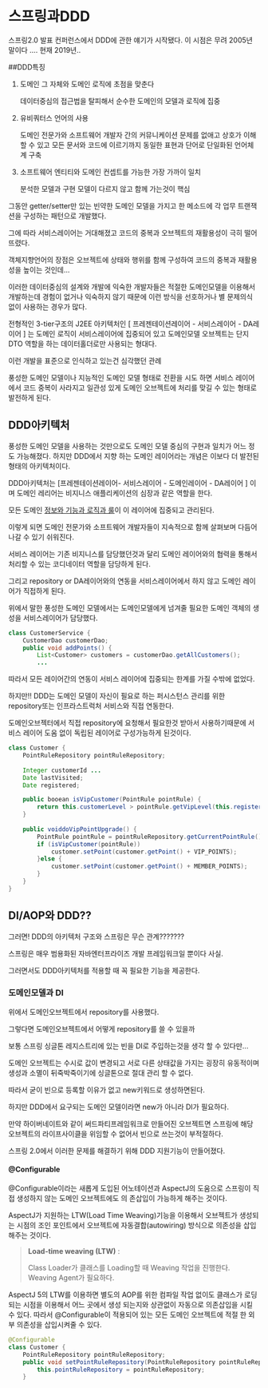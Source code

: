 # 스프링과DDD

스프링2.0 발표 컨퍼런스에서 DDD에 관한 얘기가 시작됐다. 이 시점은 무려 2005년 말이다 …. 현재 2019년..

##DDD특징 

1. 도메인 그 자체와 도메인 로직에 초점을 맞춘다 

   데이터중심의 접근법을 탈피해서 순수한 도메인의 모델과 로직에 집중 

2. 유비쿼터스 언어의 사용 

   도메인 전문가와 소프트웨어 개발자 간의 커뮤니케이션 문제를 없애고 상호가 이해할 수 있고 모든 문서와 코드에 이르기까지 동일한 표현과 단어로 단일화된 언어체계 구축 

3. 소프트웨어 엔티티와 도메인 컨셉트를 가능한 가장 가까이 일치 

   분석한 모델과 구현 모델이 다르지 않고 함께 가는것이 핵심 



그동안 getter/setter만 있는 빈약한 도메인 모델을 가지고 한 메소드에 각 업무 트랜잭션을 구성하는 패턴으로  개발했다. 

그에 따라 서비스레이어는 거대해졌고 코드의 중복과 오브젝트의 재활용성이 극히 떨어뜨렸다. 

객체지향언어의 장점은 오브젝트에 상태와 행위를 함께 구성하여 코드의 중복과 재활용성을 높이는 것인데...

이러한 데이터중심의 설계와 개발에 익숙한 개발자들은 적절한 도메인모델을 이용해서 개발하는데 경험이 없거나 익숙하지 않기 때문에 이런 방식을 선호하거나 별 문제의식 없이 사용하는 경우가 많다. 

전형적인 3-tier구조의 J2EE 아키텍처인 [ 프레젠테이션레이어 - 서비스레이어 - DA레이어 ] 는 도메인 로직이 서비스레이어에 집중되어 있고 도메인모델 오브젝트는 단지 DTO 역할을 하는 데이터홀더로만 사용되는 형대다. 

이런 개발을 표준으로 인식하고 있는건 심각했던 관례 

풍성한 도메인 모델이나 지능적인 도메인 모델 형태로 전환을 시도 하면 서비스 레이어에서 코드 중복이 사라지고 일관성 있게 도메인 오브젝트에 처리를 맞길 수 있는 형태로 발전하게 된다. 



## DDD아키텍처

풍성한 도메인 모델을 사용하는 것만으로도 도메인 모델 중심의 구현과 일치가 어느 정도 가능해졌다. 하지만 DDD에서 지향 하는 도메인 레이어라는 개념은 이보다 더 발전된 형태의 아키텍처이다.

DDD아키텍처는 [프레젠테이션레이어- 서비스레이어 - 도메인레이어 - DA레이어 ] 이며 도메인 레리어는 비지니스 애플리케이션의 심장과 같은 역할을 한다. 

모든 도메인 <u>정보와 기능과 로직과 룰</u>이 이 레이어에 집중되고 관리된다. 

이렇게 되면 도메인 전문가와 소프트웨어 개발자들이 지속적으로 함께 살펴보며 다듬어 나갈 수 있기 쉬워진다. 

서비스 레이어는 기존 비지니스를 담당했던것과 달리 도메인 레이어와의 협력을 통해서 처리할 수 있는 코디네이터 역할을 담당하게 된다. 

그리고 repository or DA레이어와의 연동을 서비스레이어에서 하지 않고 도메인 레이어가 직접하게 된다. 

위에서 말한 풍성한 도메인 모델에서는 도메인모델에게 넘겨줄 필요한 도메인 객체의 생성을 서비스레이어가 담당했다. 

```java
class CustomerService { 
    CustomerDao customerDao;
    public void addPoints() {
        List<Customer> customers = customerDao.getAllCustomers();
        ...
```

따라서 모든 레이어간의 연동이 서비스 레이어에 집중되는 한계를 가질 수밖에 없었다. 

하지만!! DDD는 도메인 모델이 자신이 필요로 하는 퍼시스턴스 관리를 위한 repository또는 인프라스트럭처 서비스와 직접 연동한다. 

도메인오브젝터에서 직접 repository에 요청해서 필요한것 받아서 사용하기때문에 서비스 레이어 도움 없이 독립된 레이어로 구성가능하게 된것이다. 

```java
class Customer {
	PointRuleRepository pointRuleRepository;
	
    Integer customerId ...
    Date lastVisited; 
    Date registered;

    public booean isVipCustomer(PointRule pointRule) {
		return this.customerLevel > pointRule.getVipLevel(this.registered)&& isValidRegiststedCustomer();
	}
    
	public voiddoVipPointUpgrade() {
		PointRule pointRule = pointRuleRepository.getCurrentPointRule();
		if (isVipCustomer(pointRule))
			customer.setPoint(customer.getPoint() + VIP_POINTS); 
   		}else {
			customer.setPoint(customer.getPoint() + MEMBER_POINTS); 
        }
	}
}
```



 ## DI/AOP와 DDD??

그러면! DDD의 아키텍처 구조와 스프링은 무슨 관계???????

스프링은 매우 범용화된 자바엔터프라이즈 개발 프레임워크일 뿐이다 사실. 

그러면서도 DDD아키텍처를 적용할 때 꼭 필요한 기능을 제공한다. 



### 도메인모델과 DI

위에서 도메인오브젝트에서 repository를 사용했다. 

그렇다면 도메인오브젝트에서 어떻게 repository를 쓸 수 있을까

보통 스프링 싱글톤 레지스트리에 있는 빈을 DI로 주입하는것을 생각 할 수 있다만...

도메인 오브젝트는 수시로 값이 변경되고 서로 다른 상태값을 가지는 굉장히 유동적이며 생성과 소멸이 뒤죽박죽이기에 싱글톤으로 절대 관리 할 수 없다. 

따라서 굳이 빈으로 등록할 이유가 없고 new키워드로 생성하면된다. 

하지만 DDD에서 요구되는 도메인 모델이라면 new가 아니라 DI가 필요하다. 

만약 하이버네이트와 같이 써드파티프레임워크로 만들어진 오브젝트면 스프링에 해당 오브젝트의 라이프사이클을 위임할 수 없어서 빈으로 쓰는것이 부적절하다. 

스프링 2.0에서 이러한 문제를 해결하기 위해 DDD 지원기능이 만들어졌다. 

#### @Configurable

@Configurable이라는 새롭게 도입된 어노테이션과 AspectJ의 도움으로 스프링이 직접 생성하지 않는 도메인 오브젝트에도 의
존삽입이 가능하게 해주는 것이다.

AspectJ가 지원하는 LTW(Load Time Weaving)기능을 이용해서 오브젝트가 생성되는 시점의 조인 포인트에서 오브젝트에 자동결합(autowiring) 방식으로 의존성을 삽입해주는 것이다.

> **Load-time weaving (LTW)** : 
>
> Class Loader가 클래스를 Loading할 때 Weaving 작업을 진행한다. Weaving Agent가 필요하다.

AspectJ 5의 LTW를 이용하면 별도의 AOP를 위한 컴파일 작업 없이도 클래스가 로딩되는 시점을 이용해서 어느 곳에서 생성
되는지와 상관없이 자동으로 의존삽입을 시킬 수 있다. 따라서 @Configurable이 적용되어 있는 모든 도메인 오브젝트에 적절
한 외부 의존성을 삽입시켜줄 수 있다.

```java
@Configurable 
class Customer {
	PointRuleRepository pointRuleRepository;
	public void setPointRuleRepository(PointRuleRepository pointRuleRepository) {
		this.pointRuleRepository = pointRuleRepository;
	}
```

